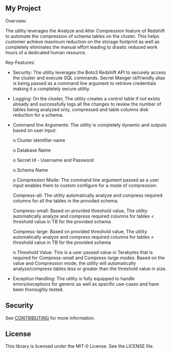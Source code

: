 ## My Project

Overview:

The utility leverages the Analyze and Alter Compression feature of Redshift to automate the compression of schema tables on the cluster. This helps customer achieve maximum reduction on the storage footprint as well as completely eliminates the manual effort leading to drastic reduced work hours of a dedicated human resource.
  
Key-Features:
  
  - Security: The utility leverages the Boto3 Redshift API to securely access the cluster and execute SQL commands. Secret Manger     id/friendly alias is being passed as a command line argument to retrieve credentials making it a completely secure utility.
  
  - Logging: On the cluster, The utility creates a control table if not exists already and successfully logs all the changes to       review the number of tables being analyzed only, compressed and table columns disk reduction for a schema.
  
  - Command line Arguments: The utility is completely dynamic and outputs based on user input:
    
    o Cluster identifier name
    
    o Database Name
    
    o Secret Id - Username and Password
    
    o Schema Name
    
    o Compression Mode: The command line argument passed as a user input enables
    them to custom configure for a mode of compression:
    
       Compress-all: The utility automatically analyze and compress required columns for all the tables in the provided schema.
       
       Compress-small: Based on provided threshold value, The utility automatically analyze and compress required columns for              tables < threshold value in TB for the provided schema
       
       Compress-large: Based on provided threshold value, The utility automatically analyze and compress required columns for              tables > threshold value in TB for the provided schema
    
    o Threshold Value: This is a user passed value in Terabytes that is required for Compress-small and Compress-large modes. Based     on the value and Compression mode, the utility will automatically analyze/compress tables less or greater than the threshold         value in size.

  - Exception Handling: The utility is fully equipped to handle errors/exceptions for generic as well as specific use-cases and have   been thoroughly tested.
           
## Security

See [CONTRIBUTING](CONTRIBUTING.md#security-issue-notifications) for more information.

## License

This library is licensed under the MIT-0 License. See the LICENSE file.

